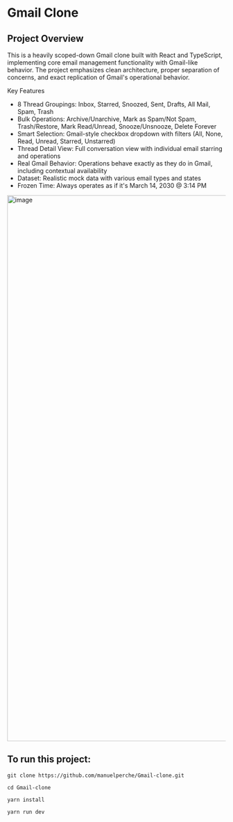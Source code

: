 # Gmail Clone

## Project Overview

  This is a heavily scoped-down Gmail clone built with React and TypeScript, implementing core email management functionality with Gmail-like behavior. The project emphasizes clean architecture, proper separation
  of concerns, and exact replication of Gmail's operational behavior.

  Key Features

  - 8 Thread Groupings: Inbox, Starred, Snoozed, Sent, Drafts, All Mail, Spam, Trash
  - Bulk Operations: Archive/Unarchive, Mark as Spam/Not Spam, Trash/Restore, Mark Read/Unread, Snooze/Unsnooze, Delete Forever
  - Smart Selection: Gmail-style checkbox dropdown with filters (All, None, Read, Unread, Starred, Unstarred)
  - Thread Detail View: Full conversation view with individual email starring and operations
  - Real Gmail Behavior: Operations behave exactly as they do in Gmail, including contextual availability
  - Dataset: Realistic mock data with various email types and states
  - Frozen Time: Always operates as if it's March 14, 2030 @ 3:14 PM

<img width="2976" height="1256" alt="image" src="https://github.com/user-attachments/assets/572dfd05-b825-4457-9362-c31f8796ecf3" />


## To run this project:

```
git clone https://github.com/manuelperche/Gmail-clone.git

cd Gmail-clone

yarn install

yarn run dev
```
